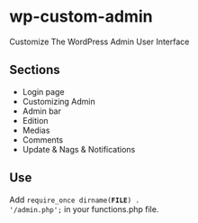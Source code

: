 # wp-custom-admin
Customize The WordPress Admin User Interface 

## Sections
- Login page
- Customizing Admin
- Admin bar 
- Edition
- Medias
- Comments
- Update & Nags & Notifications

## Use
Add <code>require_once dirname(__FILE__) . '/admin.php';</code> in your functions.php file.
